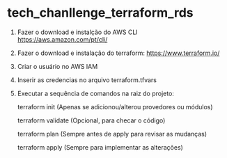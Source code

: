 # tech_chanllenge_terraform_rds

1. Fazer o download e instalção do AWS CLI https://aws.amazon.com/pt/cli/

2. Fazer o download e instalação do terraform: https://www.terraform.io/

3. Criar o usuário no AWS IAM

3. Inserir as credencias no arquivo terraform.tfvars

4. Executar a sequência de comandos na raiz do projeto:

	terraform init	 (Apenas se adicionou/alterou provedores ou módulos)
	
	terraform validate	 (Opcional, para checar o código)
	
	terraform plan	 (Sempre antes de apply para revisar as mudanças)
	
	terraform apply	 (Sempre para implementar as alterações)